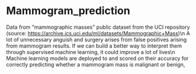 # Mammogram_prediction
Data from "mammographic masses" public dataset from the UCI repository (source: https://archive.ics.uci.edu/ml/datasets/Mammographic+Mass)\n
A lot of unnecessary anguish and surgery arises from false positives arising from mammogram results. If we can build a better way to interpret them through supervised machine learning, it could improve a lot of lives\n
Machine learning models are deployed to and scored on their accuracy for correctly predicting whether a mammogram mass is malignant or benign,
